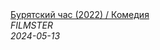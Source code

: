 <!--2024-05-13 17:07:18-->
<div class="yb">
  <a class="nodecor" href="/index.html?filmy/buryatskij_chas_2022_komediya">
    <img class="preview" data-videoid="5FHwpnit5rU" src="https://i2.ytimg.com/vi/5FHwpnit5rU/hqdefault.jpg" align="middle" alt="">
  </a>
  <div class="inlbl text">
    <a class="nodecor" href="/index.html?filmy/buryatskij_chas_2022_komediya">Бурятский час (2022) / Комедия</a><br>
    <i class="smaller2">FILMSTER</i><br>
    <i class="smaller3">2024-05-13</i>
  </div>
</div>
